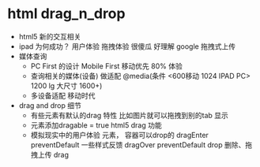 # html drag_n_drop

- html5
    新的交互相关
- ipad 为何成功？
    用户体验    拖拽体验 很傻瓜 好理解
    google 拖拽式上传
- 媒体查询
    - PC First 的设计
        Mobile First 移动优先 80% 体验
    - 查询相关的媒体(设备)  做适配
        @media(条件 <600移动 1024 IPAD PC>
        1200 lg 大尺寸 1600+)
    - 多设备适配 移动时代
- drag and drop 细节
    - 有些元素有默认的drag 特性
    比如图片就可以拖拽到别的tab  显示
    - 元素添加dragable = true html5 drag 功能
    - 模拟现实中的用户体验 元素， 容器可以drop的
    dragEnter preventDefault 一些样式反馈
    dragOver  preventDefault 
    drop 删除、拖拽上传
    drag